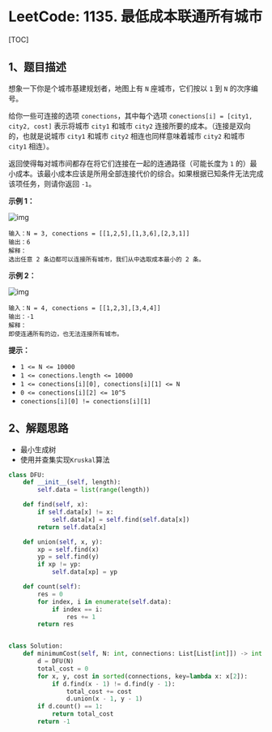 # LeetCode: 1135. 最低成本联通所有城市

[TOC]

## 1、题目描述

想象一下你是个城市基建规划者，地图上有 `N` 座城市，它们按以 `1` 到 `N` 的次序编号。

给你一些可连接的选项 `conections`，其中每个选项 `conections[i] = [city1, city2, cost]` 表示将城市 `city1` 和城市 `city2` 连接所要的成本。（连接是双向的，也就是说城市 `city1` 和城市 `city2` 相连也同样意味着城市 `city2` 和城市 `city1` 相连）。

返回使得每对城市间都存在将它们连接在一起的连通路径（可能长度为 `1` 的）最小成本。该最小成本应该是所用全部连接代价的综合。如果根据已知条件无法完成该项任务，则请你返回 `-1`。

 

**示例 1：**

![img](http://markdown-images-1251766755.cos.ap-beijing.myqcloud.com/notebook/2019-12-28-063943.png)

```
输入：N = 3, conections = [[1,2,5],[1,3,6],[2,3,1]]
输出：6
解释：
选出任意 2 条边都可以连接所有城市，我们从中选取成本最小的 2 条。
```


**示例 2：**

![img](http://markdown-images-1251766755.cos.ap-beijing.myqcloud.com/notebook/2019-12-28-063954.png)

```
输入：N = 4, conections = [[1,2,3],[3,4,4]]
输出：-1
解释： 
即使连通所有的边，也无法连接所有城市。
```

**提示：**

-   `1 <= N <= 10000`
-   `1 <= conections.length <= 10000`
-   `1 <= conections[i][0], conections[i][1] <= N`
-   `0 <= conections[i][2] <= 10^5`
-   `conections[i][0] != conections[i][1]`



## 2、解题思路

-   最小生成树
-   使用并查集实现`Kruskal`算法



```python
class DFU:
    def __init__(self, length):
        self.data = list(range(length))

    def find(self, x):
        if self.data[x] != x:
            self.data[x] = self.find(self.data[x])
        return self.data[x]

    def union(self, x, y):
        xp = self.find(x)
        yp = self.find(y)
        if xp != yp:
            self.data[xp] = yp

    def count(self):
        res = 0
        for index, i in enumerate(self.data):
            if index == i:
                res += 1
        return res


class Solution:
    def minimumCost(self, N: int, connections: List[List[int]]) -> int:
        d = DFU(N)
        total_cost = 0
        for x, y, cost in sorted(connections, key=lambda x: x[2]):
            if d.find(x - 1) != d.find(y - 1):
                total_cost += cost
                d.union(x - 1, y - 1)
        if d.count() == 1:
            return total_cost
        return -1

```

